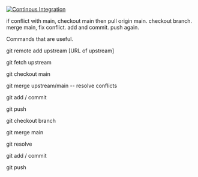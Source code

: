 [![Continous Integration](https://github.com/Subasamax/Testing/actions/workflows/main.yml/badge.svg)](https://github.com/Subasamax/Testing/actions/workflows/main.yml)


if conflict with main, checkout main then pull origin main. checkout branch. merge main, fix conflict. add and commit. push again. 

Commands that are useful.

git remote add upstream [URL of upstream]

git fetch upstream 

git checkout main

git merge upstream/main   -- resolve conflicts

git add / commit

git push

git checkout branch

git merge main

git resolve

git add / commit

git push

